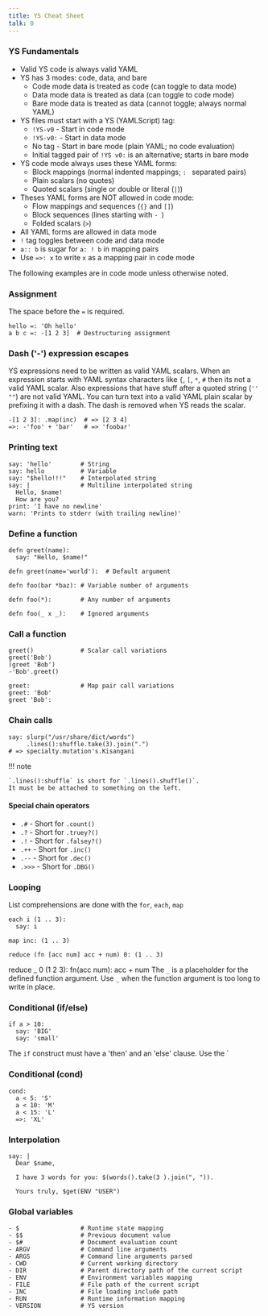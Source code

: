 ```yaml
---
title: YS Cheat Sheet
talk: 0
---
```



### YS Fundamentals

* Valid YS code is always valid YAML
* YS has 3 modes: code, data, and bare
  * Code mode data is treated as code (can toggle to data mode)
  * Data mode data is treated as data (can toggle to code mode)
  * Bare mode data is treated as data (cannot toggle; always normal YAML)
* YS files must start with a YS (YAMLScript) tag:
  * `!YS-v0` - Start in code mode
  * `!YS-v0:` - Start in data mode
  * No tag - Start in bare mode (plain YAML; no code evaluation)
  * Initial tagged pair of `!YS v0:` is an alternative; starts in bare mode
* YS code mode always uses these YAML forms:
  * Block mappings (normal indented mappings; `: ` separated pairs)
  * Plain scalars (no quotes)
  * Quoted scalars (single or double or literal (`|`))
* Theses YAML forms are NOT allowed in code mode:
  * Flow mappings and sequences (`{}` and `[]`)
  * Block sequences (lines starting with `- `)
  * Folded scalars (`>`)
* All YAML forms are allowed in data mode
* `!` tag toggles between code and data mode
* `a:: b` is sugar for `a: ! b` in mapping pairs
* Use `=>: x` to write `x` as a mapping pair in code mode

The following examples are in code mode unless otherwise noted.


### Assignment

The space before the `=` is required.

```
hello =: 'Oh hello'
a b c =: -[1 2 3]  # Destructuring assignment
```


### Dash ('-') expression escapes

YS expressions need to be written as valid YAML scalars.
When an expression starts with YAML syntax characters like `{`, `[`, `*`, `#`
then its not a valid YAML scalar.
Also expressions that have stuff after a quoted string (`''` `""`) are not valid YAML.
You can turn text into a valid YAML plain scalar by prefixing it with a dash.
The dash is removed when YS reads the scalar.

```
-[1 2 3]: .map(inc)  # => [2 3 4]
=>: -'foo' + 'bar'   # => 'foobar'
```

### Printing text

```
say: 'hello'        # String
say: hello          # Variable
say: "$hello!!!"    # Interpolated string
say: |              # Multiline interpolated string
  Hello, $name!
  How are you?
print: 'I have no newline'
warn: 'Prints to stderr (with trailing newline)'
```


### Define a function

```
defn greet(name):
  say: "Hello, $name!"

defn greet(name='world'):  # Default argument

defn foo(bar *baz): # Variable number of arguments

defn foo(*):        # Any number of arguments

defn foo(_ x _):    # Ignored arguments
```


### Call a function

```
greet()             # Scalar call variations
greet('Bob')
(greet 'Bob')
-'Bob'.greet()

greet:              # Map pair call variations
greet: 'Bob'
greet 'Bob':
```


### Chain calls

```
say: slurp("/usr/share/dict/words")
     .lines():shuffle.take(3).join(".")
# => specialty.mutation's.Kisangani
```

!!! note

    `.lines():shuffle` is short for `.lines().shuffle()`.
    It must be be attached to something on the left.


#### Special chain operators

* `.#` - Short for `.count()`
* `.?` - Short for `.truey?()`
* `.!` - Short for `.falsey?()`
* `.++` - Short for `.inc()`
* `.--` - Short for `.dec()`
* `.>>>` - Short for `.DBG()`


### Looping

List comprehensions are done with the `for`, `each`, `map`
```
each i (1 .. 3):
  say: i
```

```
map inc: (1 .. 3)
```

```
reduce (fn [acc num] acc + num) 0: (1 .. 3)
```

reduce _ 0 (1 2 3):
  fn(acc num): acc + num
The `_` is a placeholder for the defined function argument.
Use `_` when the function argument is too long to write in place.




### Conditional (if/else)

```
if a > 10:
  say: 'BIG'
  say: 'small'
```

The `if` construct must have a 'then' and an 'else' clause.
Use the `


### Conditional (cond)

```
cond:
  a < 5: 'S'
  a < 10: 'M'
  a < 15: 'L'
  =>: 'XL'
```


### Interpolation

```
say: |
  Dear $name,

  I have 3 words for you: $(words().take(3 ).join(", ")).

  Yours truly, $get(ENV "USER")
```


### Global variables

```
- $                 # Runtime state mapping
- $$                # Previous document value
- $#                # Document evaluation count
- ARGV              # Command line arguments
- ARGS              # Command line arguments parsed
- CWD               # Current working directory
- DIR               # Parent directory path of the current script
- ENV               # Environment variables mapping
- FILE              # File path of the current script
- INC               # File loading include path
- RUN               # Runtime information mapping
- VERSION           # YS version
```
